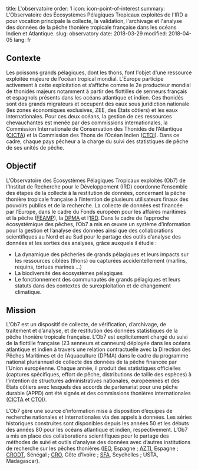 ﻿title: L'observatoire
order: 1
icon: icon-point-of-interest
summary: L'Observatoire des Écosystèmes Pélagiques Tropicaux exploités de l'IRD a pour vocation principale la collecte, la validation, l'archivage et l'analyse des données de la pêche thonière tropicale française dans les océans Indien et Atlantique.
slug: observatory
date: 2018-03-29
modified: 2018-04-05
lang: fr

## Contexte
Les poissons grands pélagiques, dont les thons, font l'objet d'une ressource exploitée majeure de l'océan tropical mondial. L’Europe participe activement à cette exploitation et s’affiche comme le 2e producteur mondial de thonidés majeurs notamment à partir des flottilles de senneurs français et espagnols présents dans les océans atlantique et indien. Ces thonidés sont des grands migrateurs et occupent des eaux sous juridiction nationale (les zones économiques exclusives, ZEE, des États côtiers) et les eaux internationales. Pour ces deux océans, la gestion de ces ressources chevauchantes est menée par des commissions internationales, la Commission Internationale de Conservation des Thonidés de l’Atlantique ([CICTA][]) et la Commission des Thons de l’Océan Indien ([CTOI][]). Dans ce cadre, chaque pays pêcheur a la charge du suivi des statistiques de pêche de ses unités de pêche.

## Objectif

L’Observatoire des Écosystèmes Pélagiques Tropicaux exploités (Ob7) de l’Institut de Recherche pour le Développement (IRD) coordonne l’ensemble des étapes de la collecte à la restitution de données, concernant la pêche thonière tropicale française à l’intention de plusieurs utilisateurs finaux des pouvoirs publics et de la recherche.
La collecte de données est financée par l’Europe, dans le cadre du Fonds européen pour les affaires maritimes et la pêche ([FEAMP][]), la [DPMA][] et l’[IRD][].
Dans le cadre de l’approche écosystémique des pêches, l’Ob7 a mis en œuvre un système d’information pour la gestion et l’analyse des données ainsi que des collaborations scientifiques au Nord et au Sud pour le partage des outils d’analyse des données et les sorties des analyses, grâce auxquels il étudie :

- La dynamique des pêcheries de grands pélagiques et leurs impacts sur les ressources ciblées (thons) ou capturées accidentellement (marlins, requins, tortues marines ...)
- La biodiversité des écosystèmes pélagiques
- Le fonctionnement des communautés de grands pélagiques et leurs statuts dans des contextes de surexploitation et de changement climatique.


## Mission

L’Ob7 est un dispositif de collecte, de vérification, d’archivage, de traitement et d’analyse, et de restitution des données statistiques de la pêche thonière tropicale française. L’Ob7 est explicitement chargé du suivi de la flottille française (23 senneurs et canneurs) déployée dans les océans atlantique et indien à travers une relation contractuelle avec la Direction des Pêches Maritimes et de l’Aquaculture (DPMA) dans le cadre du programme national pluriannuel de collecte des données de la pêche financée par l’Union européenne. Chaque année, il produit des statistiques officielles (captures spécifiques, effort de pêche, distributions de taille des espèces) à l’intention de structures administratives nationales, européennes et des États côtiers avec lesquels des accords de partenariat pour une pêche durable (APPD) ont été signés et des commissions thonières internationales ([CICTA][] et [CTOI][]).

L’Ob7 gère une source d’information mise à disposition d’équipes de recherche nationales et internationales via des appels à données. Les séries historiques construites sont disponibles depuis les années 50 et les débuts des années 80 pour les océans atlantique et indien, respectivement. L’Ob7 a mis en place des collaborations scientifiques pour le partage des méthodes de suivi et outils d’analyse des données avec d’autres institutions de recherche sur les pêches thonières ([IEO][], Espagne ; [AZTI][], Espagne ; [CRODT][], Sénégal ; [CRO][], Côte d’Ivoire ; [SFA][], Seychelles ; USTA, Madagascar).


[IRD]: https://www.ird.fr
[FEAMP]: http://www.europe-en-france.gouv.fr/L-Europe-s-engage/Fonds-europeens-2014-2020/Politique-de-la-peche-et-des-affaires-maritimes/FEAMP
[DPMA]: http://agriculture.gouv.fr/peche-et-aquaculture
[CICTA]: http://new.iccat.int/fr/
[CTOI]: http://www.iotc.org/fr
[IEO]: http://www.ieo.es/
[AZTI]: http://www.azti.es/
[CRODT]: http://www.isra.sn/index.php?option=com_content&view=article&id=105&Itemid=81
[CRO]: http://www.cro-ci.net/
[SFA]: http://www.sfa.sc/


